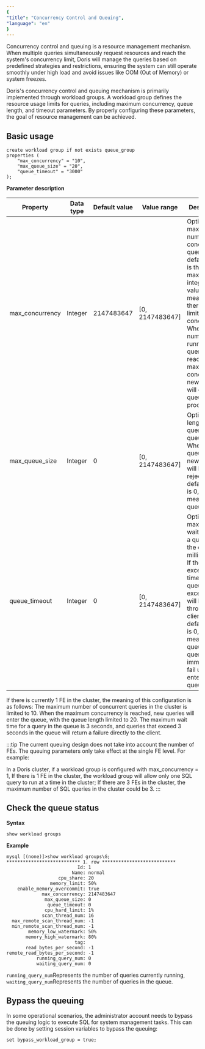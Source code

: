 ```yaml
---
{
"title": "Concurrency Control and Queuing",
"language": "en"
}
---
```


<!--
Licensed to the Apache Software Foundation (ASF) under one
or more contributor license agreements.  See the NOTICE file
distributed with this work for additional information
regarding copyright ownership.  The ASF licenses this file
to you under the Apache License, Version 2.0 (the
"License"); you may not use this file except in compliance
with the License.  You may obtain a copy of the License at

  http://www.apache.org/licenses/LICENSE-2.0

Unless required by applicable law or agreed to in writing,
software distributed under the License is distributed on an
"AS IS" BASIS, WITHOUT WARRANTIES OR CONDITIONS OF ANY
KIND, either express or implied.  See the License for the
specific language governing permissions and limitations
under the License.
-->

Concurrency control and queuing is a resource management mechanism. When multiple queries simultaneously request resources and reach the system's concurrency limit, Doris will manage the queries based on predefined strategies and restrictions, ensuring the system can still operate smoothly under high load and avoid issues like OOM (Out of Memory) or system freezes.

Doris's concurrency control and queuing mechanism is primarily implemented through workload groups. A workload group defines the resource usage limits for queries, including maximum concurrency, queue length, and timeout parameters. By properly configuring these parameters, the goal of resource management can be achieved.

## Basic usage

```
create workload group if not exists queue_group
properties (
    "max_concurrency" = "10",
    "max_queue_size" = "20",
    "queue_timeout" = "3000"
);
```

**Parameter description**


| Property        | Data type | Default value | Value range     | Description                                                                                                                                                                                                                                                               |
|-----------------|-----------|---------------|-----------------|---------------------------------------------------------------------------------------------------------------------------------------------------------------------------------------------------------------------------------------------------------------------------|
| max_concurrency | Integer   | 2147483647    | [0, 2147483647] | Optional, the maximum number of concurrent queries. The default value is the maximum integer value, meaning there is no limit on concurrency. When the number of running queries reaches the maximum concurrency, new queries will enter the queuing process.             |
| max_queue_size  | Integer   | 0             | [0, 2147483647] | Optional, the length of the query queue. When the queue is full, new queries will be rejected. The default value is 0, meaning no queuing.                                                                                                                                |
| queue_timeout   | Integer   | 0             | [0, 2147483647] | Optional, the maximum wait time for a query in the queue, in milliseconds. If the query exceeds this time in the queue, an exception will be thrown to the client. The default value is 0, meaning no queuing, and queries will immediately fail upon entering the queue. |


If there is currently 1 FE in the cluster, the meaning of this configuration is as follows: The maximum number of concurrent queries in the cluster is limited to 10. When the maximum concurrency is reached, new queries will enter the queue, with the queue length limited to 20. The maximum wait time for a query in the queue is 3 seconds, and queries that exceed 3 seconds in the queue will return a failure directly to the client.

:::tip
The current queuing design does not take into account the number of FEs. The queuing parameters only take effect at the single FE level. For example:

In a Doris cluster, if a workload group is configured with max_concurrency = 1,
If there is 1 FE in the cluster, the workload group will allow only one SQL query to run at a time in the cluster;
If there are 3 FEs in the cluster, the maximum number of SQL queries in the cluster could be 3.
:::

## Check the queue status

**Syntax**

```
show workload groups
```

**Example**

```
mysql [(none)]>show workload groups\G;
*************************** 1. row ***************************
                          Id: 1
                        Name: normal
                   cpu_share: 20
                memory_limit: 50%
    enable_memory_overcommit: true
             max_concurrency: 2147483647
              max_queue_size: 0
               queue_timeout: 0
              cpu_hard_limit: 1%
             scan_thread_num: 16
  max_remote_scan_thread_num: -1
  min_remote_scan_thread_num: -1
        memory_low_watermark: 50%
       memory_high_watermark: 80%
                         tag: 
       read_bytes_per_second: -1
remote_read_bytes_per_second: -1
           running_query_num: 0
           waiting_query_num: 0
```

```running_query_num```Represents the number of queries currently running, ```waiting_query_num```Represents the number of queries in the queue.

## Bypass the queuing

In some operational scenarios, the administrator account needs to bypass the queuing logic to execute SQL for system management tasks. This can be done by setting session variables to bypass the queuing:

```
set bypass_workload_group = true;
```

